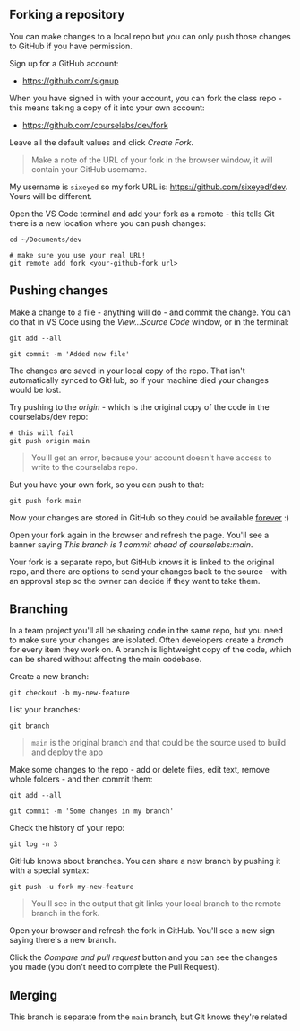 

## Forking a repository

You can make changes to a local repo but you can only push those changes to GitHub if you have permission.

Sign up for a GitHub account: 

- https://github.com/signup

When you have signed in with your account, you can fork the class repo - this means taking a copy of it into your own account:

- https://github.com/courselabs/dev/fork

Leave all the default values and click _Create Fork_.

> Make a note of the URL of your fork in the browser window, it will contain your GitHub username. 

My username is `sixeyed` so my fork URL is: https://github.com/sixeyed/dev. Yours will be different.

Open the VS Code terminal and add your fork as a remote - this tells Git there is a new location where you can push changes:

```
cd ~/Documents/dev

# make sure you use your real URL!
git remote add fork <your-github-fork url>
```

## Pushing changes

Make a change to a file - anything will do - and commit the change. You can do that in VS Code using the _View...Source Code_ window, or in the terminal:

```
git add --all

git commit -m 'Added new file'
```

The changes are saved in your local copy of the repo. That isn't automatically synced to GitHub, so if your machine died your changes would be lost.

Try pushing to the _origin_ - which is the original copy of the code in the courselabs/dev repo:

```
# this will fail
git push origin main
```

> You'll get an error, because your account doesn't have access to write to the courselabs repo.

But you have your own fork, so you can push to that:

```
git push fork main
```

Now your changes are stored in GitHub so they could be available [forever](https://archiveprogram.github.com/arctic-vault/) :)

Open your fork again in the browser and refresh the page. You'll see a banner saying _This branch is 1 commit ahead of courselabs:main_.

Your fork is a separate repo, but GitHub knows it is linked to the original repo, and there are options to send your changes back to the source - with an approval step so the owner can decide if they want to take them.

## Branching

In a team project you'll all be sharing code in the same repo, but you need to make sure your changes are isolated. Often developers create a _branch_ for every item they work on. A branch is lightweight copy of the code, which can be shared without affecting the main codebase.

Create a new branch:

```
git checkout -b my-new-feature
```

List your branches:

```
git branch
```

> `main` is the original branch and that could be the source used to build and deploy the app

Make some changes to the repo - add or delete files, edit text, remove whole folders - and then commit them:

```
git add --all

git commit -m 'Some changes in my branch'
```

Check the history of your repo:

```
git log -n 3
```

GitHub knows about branches. You can share a new branch by pushing it with a special syntax:

```
git push -u fork my-new-feature
```

> You'll see in the output that git links your local branch to the remote branch in the fork.

Open your browser and refresh the fork in GitHub. You'll see a new sign saying there's a new branch.

Click the _Compare and pull request_ button and you can see the changes you made (you don't need to complete the Pull Request).

## Merging

This branch is separate from the `main` branch, but Git knows they're related